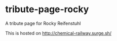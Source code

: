 # tribute-page-rocky
A tribute page for Rocky Reifenstuhl


This is hosted on http://chemical-railway.surge.sh/
